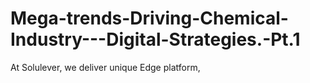 # Mega-trends-Driving-Chemical-Industry---Digital-Strategies.-Pt.1
 At Solulever, we deliver unique Edge platform,
